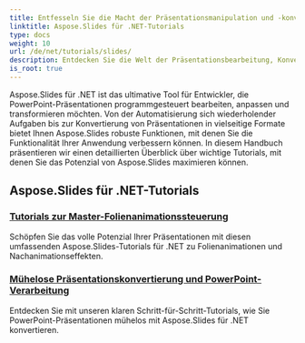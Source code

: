 ```yaml
---
title: Entfesseln Sie die Macht der Präsentationsmanipulation und -konvertierung
linktitle: Aspose.Slides für .NET-Tutorials
type: docs
weight: 10
url: /de/net/tutorials/slides/
description: Entdecken Sie die Welt der Präsentationsbearbeitung, Konvertierung und PowerPoint-Verarbeitung mit Aspose.Slides für .NET-Tutorials. Erfahren Sie, wie Sie Präsentationen erstellen, konvertieren und verbessern, um beeindruckende Ergebnisse zu erzielen.
is_root: true
---
```


Aspose.Slides für .NET ist das ultimative Tool für Entwickler, die PowerPoint-Präsentationen programmgesteuert bearbeiten, anpassen und transformieren möchten. Von der Automatisierung sich wiederholender Aufgaben bis zur Konvertierung von Präsentationen in vielseitige Formate bietet Ihnen Aspose.Slides robuste Funktionen, mit denen Sie die Funktionalität Ihrer Anwendung verbessern können. In diesem Handbuch präsentieren wir einen detaillierten Überblick über wichtige Tutorials, mit denen Sie das Potenzial von Aspose.Slides maximieren können.

## Aspose.Slides für .NET-Tutorials
### [Tutorials zur Master-Folienanimationssteuerung](./master-slide-animation-control/)
Schöpfen Sie das volle Potenzial Ihrer Präsentationen mit diesen umfassenden Aspose.Slides-Tutorials für .NET zu Folienanimationen und Nachanimationseffekten.
### [Mühelose Präsentationskonvertierung und PowerPoint-Verarbeitung](./presentation-conversion-guide/)
Entdecken Sie mit unseren klaren Schritt-für-Schritt-Tutorials, wie Sie PowerPoint-Präsentationen mühelos mit Aspose.Slides für .NET konvertieren.